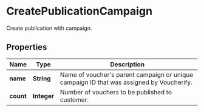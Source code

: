 

# CreatePublicationCampaign

Create publication with campaign.

## Properties

| Name | Type | Description |
|------------ | ------------- | ------------- |
|**name** | **String** | Name of voucher&#39;s parent campaign or unique campaign ID that was assigned by Voucherify. |
|**count** | **Integer** | Number of vouchers to be published to customer. |




